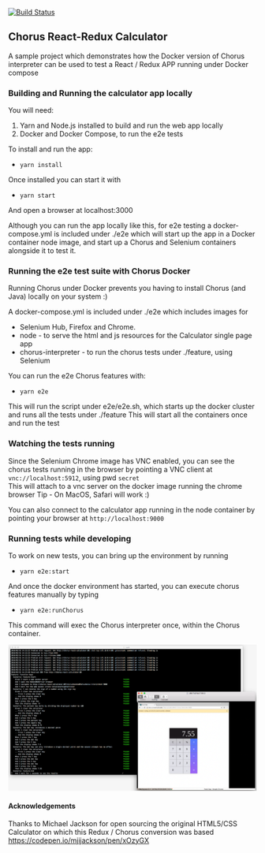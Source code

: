 [![Build Status](https://travis-ci.org/Chorus-bdd/chorus-js-react-calculator.svg?branch=master)](https://travis-ci.org/Chorus-bdd/chorus-js-react-calculator)

## Chorus React-Redux Calculator

A sample project which demonstrates how the Docker version of Chorus interpreter can be used to test a React / Redux APP running under Docker compose

### Building and Running the calculator app locally

You will need: 

1. Yarn and Node.js installed to build and run the web app locally
2. Docker and Docker Compose, to run the e2e tests

To install and run the app:

* `yarn install`

Once installed you can start it with

* `yarn start`

And open a browser at localhost:3000

Although you can run the app locally like this, for e2e testing a docker-compose.yml is included under ./e2e which will start up the 
app in a Docker container node image, and start up a Chorus and Selenium containers alongside it to test it.

### Running the e2e test suite with Chorus Docker 

Running Chorus under Docker prevents you having to install Chorus (and Java) locally on your system :)

A docker-compose.yml is included under ./e2e which includes images for 

* Selenium Hub, Firefox and Chrome.
* node - to serve the html and js resources for the Calculator single page app
* chorus-interpreter - to run the chorus tests under ./feature, using Selenium

You can run the e2e Chorus features with:

* `yarn e2e`

This will run the script under e2e/e2e.sh, which starts up the docker cluster and runs all the tests under ./feature
This will start all the containers once and run the test


### Watching the tests running

Since the Selenium Chrome image has VNC enabled, you can see the chorus tests running in the browser by pointing a VNC client at `vnc://localhost:5912`, using pwd `secret`   
This will attach to a vnc server on the docker image running the chrome browser
Tip - On MacOS, Safari will work :) 

You can also connect to the calculator app running in the node container by pointing your browser at `http://localhost:9000`


### Running tests while developing

To work on new tests, you can bring up the environment by running 

* `yarn e2e:start`

And once the docker environment has started, you can execute chorus features manually by typing

* `yarn e2e:runChorus`

This command will exec the Chorus interpreter once, within the Chorus container.


![Running](https://github.com/Chorus-bdd/chorus-js-react-calculator/blob/master/runningTheInterpreter.png)


#### Acknowledgements

Thanks to Michael Jackson for open sourcing the original HTML5/CSS Calculator on which this Redux / Chorus conversion was based 
https://codepen.io/mjijackson/pen/xOzyGX

